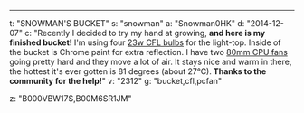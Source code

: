 ---
t: "SNOWMAN'S BUCKET"
s: "snowman"
a: "Snowman0HK"
d: "2014-12-07"
c: "Recently I decided to try my hand at growing, <strong>and here is my finished bucket! </strong>I'm using four <a href='http://www.amazon.com/gp/product/B00J7IOMCS/ref=as_li_tl?ie=UTF8&camp=1789&creative=390957&creativeASIN=B00J7IOMCS&linkCode=as2&tag=spacbuck-20&linkId=HIZCXETKN3XOMUBN'>23w CFL bulbs</a> for the light-top. Inside of the bucket is Chrome paint for extra reflection. I have two <a href='http://www.amazon.com/gp/product/B002R9RBO0/ref=as_li_tl?ie=UTF8&camp=1789&creative=390957&creativeASIN=B002R9RBO0&linkCode=as2&tag=spacbuck-20&linkId=7A2LO6CV2AZYV5CP'>80mm CPU fans</a> going pretty hard and they move a lot of air. It stays nice and warm in there, the hottest it's ever gotten is 81 degrees (about 27°C).<strong> Thanks to the community for the help!</strong>"
v: "2312"
g: "bucket,cfl,pcfan"

z: "B000VBW17S,B00M6SR1JM"
